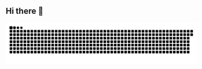 ## Hi there 👋

<picture>
  <source media="(prefers-color-scheme: dark)" srcset="https://raw.githubusercontent.com/commonpersona/commonpersona/output/github-snake-dark.svg" />
  <source media="(prefers-color-scheme: light)" srcset="https://raw.githubusercontent.com/commonpersona/commonpersonar/output/github-snake.svg" />
  <img alt="github-snake" src="https://raw.githubusercontent.com/commonpersona/commonpersona/output/github-snake.svg" />
</picture>
